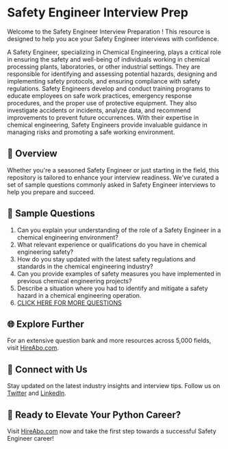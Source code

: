 # Safety Engineer Interview Prep

Welcome to the Safety Engineer Interview Preparation ! This resource is designed to help you ace your Safety Engineer interviews with confidence.

A Safety Engineer, specializing in Chemical Engineering, plays a critical role in ensuring the safety and well-being of individuals working in chemical processing plants, laboratories, or other industrial settings. They are responsible for identifying and assessing potential hazards, designing and implementing safety protocols, and ensuring compliance with safety regulations. Safety Engineers develop and conduct training programs to educate employees on safe work practices, emergency response procedures, and the proper use of protective equipment. They also investigate accidents or incidents, analyze data, and recommend improvements to prevent future occurrences. With their expertise in chemical engineering, Safety Engineers provide invaluable guidance in managing risks and promoting a safe working environment.

## 🚀 Overview

Whether you're a seasoned Safety Engineer or just starting in the field, this repository is tailored to enhance your interview readiness. We've curated a set of sample questions commonly asked in Safety Engineer interviews to help you prepare and succeed.

## 📝 Sample Questions

1. Can you explain your understanding of the role of a Safety Engineer in a chemical engineering environment?
2. What relevant experience or qualifications do you have in chemical engineering safety?
3. How do you stay updated with the latest safety regulations and standards in the chemical engineering industry?
4. Can you provide examples of safety measures you have implemented in previous chemical engineering projects?
5. Describe a situation where you had to identify and mitigate a safety hazard in a chemical engineering operation.
6. [CLICK HERE FOR MORE QUESTIONS](https://hireabo.com/job/3_4_9/Safety%20Engineer)

## 🌐 Explore Further

For an extensive question bank and more resources across 5,000 fields, visit [HireAbo.com](https://www.hireabo.com).

## 📱 Connect with Us

Stay updated on the latest industry insights and interview tips. Follow us on [Twitter](https://twitter.com/hireabo) and [LinkedIn](https://www.linkedin.com/in/hire-abo-3609972a8/).

## 🚀 Ready to Elevate Your Python Career?

Visit [HireAbo.com](https://www.hireabo.com) now and take the first step towards a successful Safety Engineer career!